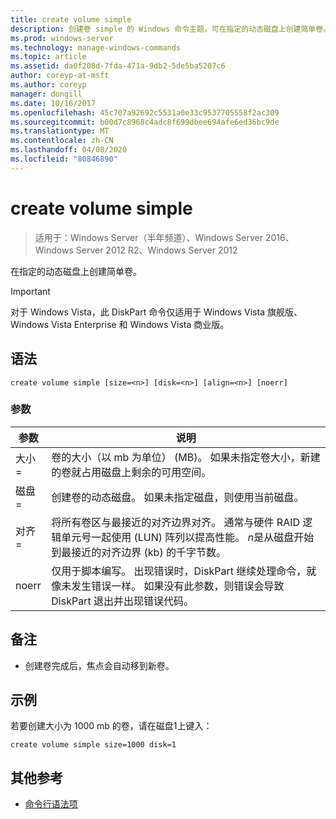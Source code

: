```yaml
---
title: create volume simple
description: 创建卷 simple 的 Windows 命令主题，可在指定的动态磁盘上创建简单卷。
ms.prod: windows-server
ms.technology: manage-windows-commands
ms.topic: article
ms.assetid: da0f208d-7fda-471a-9db2-5de5ba5207c6
author: coreyp-at-msft
ms.author: coreyp
manager: dongill
ms.date: 10/16/2017
ms.openlocfilehash: 45c707a92692c5531a0e33c9537705558f2ac309
ms.sourcegitcommit: b00d7c8968c4adc8f699dbee694afe6ed36bc9de
ms.translationtype: MT
ms.contentlocale: zh-CN
ms.lasthandoff: 04/08/2020
ms.locfileid: "80846890"
---
```

# <a name="create-volume-simple"></a>create volume simple

>适用于：Windows Server（半年频道）、Windows Server 2016、Windows Server 2012 R2、Windows Server 2012

在指定的动态磁盘上创建简单卷。  
  
> [!IMPORTANT]  
> 对于 Windows Vista，此 DiskPart 命令仅适用于 Windows Vista 旗舰版、Windows Vista Enterprise 和 Windows Vista 商业版。
  
## <a name="syntax"></a>语法  
  
```  
create volume simple [size=<n>] [disk=<n>] [align=<n>] [noerr]  
```  
  
### <a name="parameters"></a>参数  
  
| 参数  |                                                                                                                            说明                                                                                                                            |
|------------|-------------------------------------------------------------------------------------------------------------------------------------------------------------------------------------------------------------------------------------------------------------------|
| 大小\=<n>  |                                                                  卷的大小（以 mb 为单位） \(MB\)。 如果未指定卷大小，新建的卷就占用磁盘上剩余的可用空间。                                                                   |
| 磁盘\=<n>  |                                                                                创建卷的动态磁盘。 如果未指定磁盘，则使用当前磁盘。                                                                                |
| 对齐\=<n> | 将所有卷区与最接近的对齐边界对齐。 通常与硬件 RAID 逻辑单元号一起使用 \(LUN\) 阵列以提高性能。 *n*是从磁盘开始到最接近的对齐边界 \(kb\) 的千字节数。 |
|   noerr    |                               仅用于脚本编写。 出现错误时，DiskPart 继续处理命令，就像未发生错误一样。 如果没有此参数，则错误会导致 DiskPart 退出并出现错误代码。                                |
  
## <a name="remarks"></a>备注  
  
-   创建卷完成后，焦点会自动移到新卷。  
  
## <a name="examples"></a><a name=BKMK_examples></a>示例  
若要创建大小为 1000 mb 的卷，请在磁盘1上键入：  
  
```  
create volume simple size=1000 disk=1  
```  
  
## <a name="additional-references"></a>其他参考  
- [命令行语法项](command-line-syntax-key.md)  
  

  

